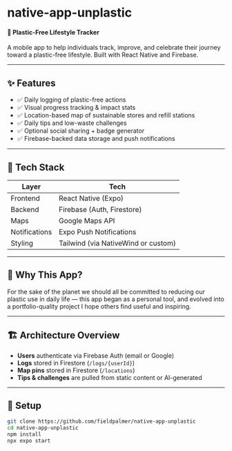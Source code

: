 # native-app-unplastic
#### 🌿 Plastic-Free Lifestyle Tracker

A mobile app to help individuals track, improve, and celebrate their journey toward a plastic-free lifestyle. Built with React Native and Firebase.

---

## ✨ Features

- ✅ Daily logging of plastic-free actions
- ✅ Visual progress tracking & impact stats
- ✅ Location-based map of sustainable stores and refill stations
- ✅ Daily tips and low-waste challenges
- ✅ Optional social sharing + badge generator
- ✅ Firebase-backed data storage and push notifications

---

## 📱 Tech Stack

| Layer        | Tech                  |
|--------------|-----------------------|
| Frontend     | React Native (Expo)   |
| Backend      | Firebase (Auth, Firestore) |
| Maps         | Google Maps API       |
| Notifications| Expo Push Notifications |
| Styling      | Tailwind (via NativeWind or custom) |

---

## 🧠 Why This App?

For the sake of the planet we should all be committed to reducing our plastic use in daily life — this app began as a personal tool, and evolved into a portfolio-quality project I hope others find useful and inspiring.

---

## 🏗️ Architecture Overview

- **Users** authenticate via Firebase Auth (email or Google)
- **Logs** stored in Firestore (`/logs/{userId}`)
- **Map pins** stored in Firestore (`/locations`)
- **Tips & challenges** are pulled from static content or AI-generated

---

## 🚀 Setup

```bash
git clone https://github.com/fieldpalmer/native-app-unplastic
cd native-app-unplastic
npm install
npx expo start

